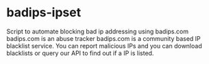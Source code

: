 # badips-ipset
 Script to automate blocking bad ip addressing using badips.com
 badips.com is an abuse tracker  badips.com is a community based IP blacklist service. You can report malicious IPs and you can download blacklists or query our API to find out if a IP is listed.
